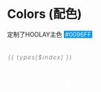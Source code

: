 # Colors (配色)

定制了HOOLAY主色 <span style="background-color: #0096ff; display: inline-block; padding: 0 3px; color: #fff; font-size: 14px;">#0096FF</span>

<div class="ex-color-picker">
  <div class="item hoolay" v-for="($index, el) in colors" :style="{ backgroundColor: '#' + el }">
    <h5>{{ types[$index] }}</h5>
    <span>
      #{{el | upper}}
    </span>
  </div>
</div>

<script>
  import Vue from 'vue';

  Vue.filter('upper', (val) => {
    return val.toUpperCase();
  });

  export default {
    data() {
      return {
        colors: ['0096ff', '0f74d5', '5db860', '5dbfbc', 'efae57', 'd85653'],
        types: ['hoolay', 'primary', 'success', 'info', 'warning', 'danger']
      }
    }
  }
</script>

<style lang="sass">
  .ex-color-picker {
    .item {
      position: relative;
      margin-top: 60px;
      font-size: 20px;
      letter-spacing: 2px;
      color: white;
      margin-bottom: 20px;
      width: 50%;
      height: 80px;
      text-align: center;
      line-height: 80px;
      h5 {
        font-size: 13px;
        position: absolute;
        top:-22px;
        left: 2px;
        color: #666;
        line-height: 1em;
        padding: 0;
        margin: 0;
        font-weight: 300;
      }
    }
  }
</style>